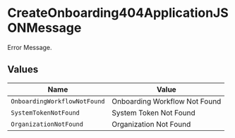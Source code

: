 # CreateOnboarding404ApplicationJSONMessage

Error Message.


## Values

| Name                          | Value                         |
| ----------------------------- | ----------------------------- |
| `OnboardingWorkflowNotFound`  | Onboarding Workflow Not Found |
| `SystemTokenNotFound`         | System Token Not Found        |
| `OrganizationNotFound`        | Organization Not Found        |